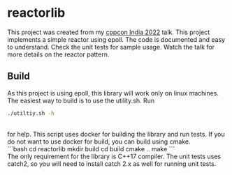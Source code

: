 # reactorlib

This project was created from my [cppcon India 2022](https://www.cppindia.co.in/) talk. This project implements a simple reactor using epoll. The code is documented and easy to understand. Check the unit tests for sample usage. Watch the talk for more details on the reactor pattern.

## Build

As this project is using epoll, this library will work only on linux machines. The easiest way to build is to use the utility.sh. Run <br>
```bash
./utiltiy.sh -h
```
<br>
for help. This script uses docker for building the library and run tests. If you do not want to use docker for build, you can build using cmake. <br>
```bash
cd reactorlib
mkdir build
cd build
cmake ..
make
```
<br>
The only requirement for the library is C++17 compiler. The unit tests uses catch2, so you will need to install catch 2.x as well for running unit tests.
